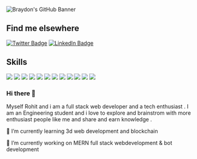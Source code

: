 ![Braydon's GitHub Banner](https://cdn.discordapp.com/attachments/577128047740977162/935783584151797770/preview.jpg)

## Find me elsewhere

[![Twitter Badge](https://img.shields.io/badge/Twitter-Profile-informational?style=for-the-badge&logo=twitter&logoColor=white&color=1CA2F1)](https://twitter.com/yadav_rohit_26)
[![LinkedIn Badge](https://img.shields.io/badge/LinkedIn-Profile-informational?style=for-the-badge&logo=linkedin&logoColor=white&color=0D76A8)](https://www.linkedin.com/in/rohit-yadav-b2a0a7202/)

## Skills
![](https://img.icons8.com/fluency/48/000000/instagram-new.png)
![](https://img.shields.io/badge/Node.js-43853D?style=flat&logo=node.js&logoColor=white)
![](https://img.shields.io/badge/React-20232A?style=flat&logo=react&logoColor=61DAFB)
![](https://img.shields.io/badge/Redux-593D88?style=flat&logo=redux&logoColor=white)
![](	https://img.shields.io/badge/React_Router-CA4245?style=flat&logo=react-router&logoColor=white)
![](https://img.shields.io/badge/JavaScript-F7DF1E?style=flat&logo=javascript&logoColor=black)
![](https://img.shields.io/badge/Python-14354C?style=flat&logo=python&logoColor=white)
![](https://img.shields.io/badge/C-00599C?style=flat&logo=c&logoColor=white)
![](	https://img.shields.io/badge/C%2B%2B-00599C?style=flat&logo=c%2B%2B&logoColor=white)
![](https://img.shields.io/badge/HTML5-E34F26?style=flat&logo=html5&logoColor=white)
![](	https://img.shields.io/badge/CSS3-1572B6?style=flat&logo=css3&logoColor=white)
![](https://img.shields.io/badge/TypeScript-007ACC?style=flat&logo=typescript&logoColor=white)
### Hi there 👋
 
 Myself Rohit and i am a full stack web developer and a tech enthusiast . I am an Engineering student and i love to explore and brainstrom with more enthusiast people like me and share and earn knowledge .

 🌱 I’m currently learning 3d web development and blockchain
 
 🔭 I’m currently working on MERN full stack webdevelopment & bot development
<!--
**yadav-rohit/yadav-rohit** is a ✨ _special_ ✨ repository because its `README.md` (this file) appears on your GitHub profile.

Here are some ideas to get you started:

- 🔭 I’m currently working on ...
- 🌱 I’m currently learning ...
- 👯 I’m looking to collaborate on ...
- 🤔 I’m looking for help with ...
- 💬 Ask me about ...
- 📫 How to reach me: ...
- 😄 Pronouns: ...
- ⚡ Fun fact: ...
-->
